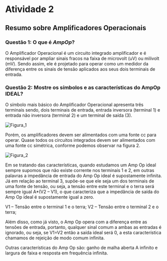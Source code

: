 # Atividade 2

## Resumo sobre Amplificadores Operacionais

### Questão 1: O que é _AmpOp_?

O Amplificador Operacional é um circuito integrado amplificador e é responsável por ampliar sinais fracos na faixa de microvolt (uV) ou milivolt (mV). Sendo assim, ele é projetado para operar como um medidor da diferença entre os sinais de tensão aplicados aos seus dois terminais de entrada.

### Questão 2: Mostre os símbolos e as características do AmpOp IDEAL?

O símbolo mais básico do Amplificador Operacional apresenta três terminais sendo, dois terminais de entrada, entrada inversora (terminal 1) e entrada não inversora (terminal 2) e um terminal de saída (3).

![Figura_1](https://github.com/Hentherlyn-Walter/ELN22104_2020_2/blob/main/Hentherlyn%20Walter/Atividade_2/Imagens/Figura%201.JPG)

Porém, os amplificadores devem ser alimentados com uma fonte cc para operar. Quase todos os circuitos integrados devem ser alimentados com uma fonte cc simétrica, conforme podemos observar na figura 2.

![Figura_2](https://github.com/Hentherlyn-Walter/ELN22104_2020_2/blob/main/Hentherlyn%20Walter/Atividade_2/Imagens/Figura%202.JPG)

Em se tratando das características, quando estudamos um Amp Op ideal sempre supomos que não existe corrente nos terminais 1 e 2, em outras palavras a impedância de entrada do Amp Op ideal é supostamente infinita. Já em relação ao terminal 3, supõe-se que ele seja um dos terminais de uma fonte de tensão, ou seja, a tensão entre este terminal e o terra será sempre igual A*(V2 – V1), o que caracteriza que a impedância de saída do Amp Op ideal é supostamente igual a zero.  

V1 – Tensão entre o terminal 1 e o terra;
V2 – Tensão entre o terminal 2 e o terra;

Além disso, como já visto, o Amp Op opera com a diferença entre as tensões de entrada, portanto, qualquer sinal comum a ambas as entradas é ignorado, ou seja, se V1=V2 então a saída ideal será 0, a esta característica chamamos de rejeição de modo comum infinita.

Outras características do Amp Op são: ganho de malha aberta A infinito e largura de faixa e resposta em frequência infinita.

